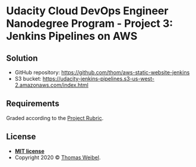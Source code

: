 # Udacity Cloud DevOps Engineer Nanodegree Program - Project 3: Jenkins Pipelines on AWS

## Solution

* GitHub repository: https://github.com/thom/aws-static-website-jenkins
* S3 bucket: https://udacity-jenkins-pipelines.s3-us-west-2.amazonaws.com/index.html

## Requirements

Graded according to the [Project Rubric](https://review.udacity.com/#!/rubrics/2575/view).

## License

- **[MIT license](http://opensource.org/licenses/mit-license.php)**
- Copyright 2020 © <a href="https://github.com/thom" target="_blank">Thomas Weibel</a>.